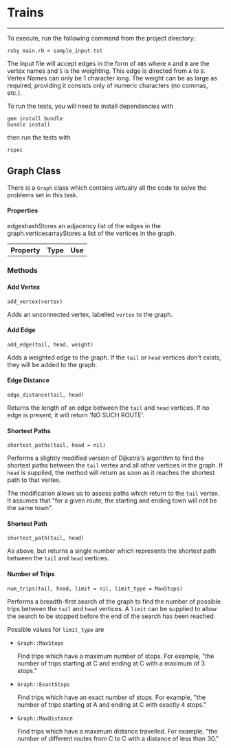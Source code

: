 # Trains
---

To execute, run the following command from the project directory:

	ruby main.rb < sample_input.txt

The input file will accept edges in the form of `AB5` where `A` and `B` are the vertex names and `5` is the weighting. This edge is directed from `A` to `B`. Vertex Names can only be 1 character long. The weight can be as large as required, providing it consists only of numeric characters (no commas, etc.).

To run the tests, you will need to install dependencies with

	gem install bundle
	bundle install

then run the tests with

	rspec


## Graph Class

There is a `Graph` class which contains virtually all the code to solve the problems set in this task.

#### Properties

<table>
	<tr>
		<th>Property</th>
		<th>Type</th>
		<th>Use</th>
	</tr>
	<tr>
		<tr>edges</tr>
		<tr>hash</tr>
		<tr>Stores an adjacency list of the edges in the graph.</tr>
	</tr>
	<tr>
		<tr>vertices</tr>
		<tr>array</tr>
		<tr>Stores a list of the vertices in the graph.</tr>
	</tr>
</table>

### Methods

#### Add Vertex

	add_vertex(vertex)

Adds an unconnected vertex, labelled `vertex` to the graph.

#### Add Edge

	add_edge(tail, head, weight)

Adds a weighted edge to the graph. If the `tail` or `head` vertices don't exists, they will be added to the graph.

#### Edge Distance

	edge_distance(tail, head)

Returns the length of an edge between the `tail` and `head` vertices. If no edge is present, it will return 'NO SUCH ROUTE'.

#### Shortest Paths

	shortest_paths(tail, head = nil)

Performs a slightly modified version of Dijkstra's algorithm to find the shortest paths between the `tail` vertex and all other vertices in the graph. If `head` is supplied, the method will return as soon as it reaches the shortest path to that vertex.

The modification allows us to assess paths which return to the `tail` vertex. It assumes that "for a given route, the starting and ending town will not be the same town".

#### Shortest Path

	shortest_path(tail, head)

As above, but returns a single number which represents the shortest path between the `tail` and `head` vertices.

#### Number of Trips

	num_trips(tail, head, limit = nil, limit_type = MaxStops)

Performs a breadth-first search of the graph to find the number of possible trips between the `tail` and `head` vertices. A `limit` can be supplied to allow the search to be stopped before the end of the search has been reached.

Possible values for `limit_type` are

- `Graph::MaxStops`

  Find trips which have a maximum number of stops. For example, "the number of trips starting at C and ending at C with a maximum of 3 stops."

- `Graph::ExactStops`

  Find trips which have an exact number of stops. For example, "the number of trips starting at A and ending at C with exactly 4 stops."

- `Graph::MaxDistance`

  Find trips which have a maximum distance travelled. For example, "the number of different routes from C to C with a distance of less than 30."
